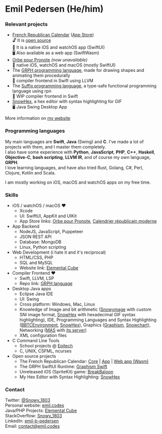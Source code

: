 # Emil Pedersen (He/him)

### Relevant projects

- [French Republican Calendar](https://emil.codes/projects/french-republican-calendar/) ([App Store](https://apps.apple.com/fr/app/calendrier-republicain-moderne/id1509106182))  
🔓 It is [open source](https://github.com/Snowy1803/FrenchRepublicanCalendar)  
📱 It is a native iOS and watchOS app (SwiftUI)   
🖥 Also available as a web app (SwiftWasm)  
- [Orbe pour Pronote](https://emil.codes/projects/orbe-pour-pronote/) *(now unavailable)*  
📱 native iOS, watchOS and macOS (mostly SwiftUI)
- The [GRPH programming language](https://github.com/grph-lang/grph), made for drawing shapes and animating them procedurally  
📘 compiler frontend in Swift using LLVM
- The [Suffix programming language](https://github.com/Snowy1803/suffix-lang), a type-safe functional programming language using rpn  
📘 WIP compiler frontend in Swift
- [SnowHex](https://github.com/Snowy1803/SnowHex), a hex editor with syntax highlighting for GIF  
🖥 Java Swing Desktop App

More information on [my website](https://emil.codes)

### Programming languages

My main languages are **Swift**, **Java** (Swing) and **C**. I've made a lot of projects with them, and I master them completely.  
I also have some experience with **Python**, **JavaScript**, **PHP**, **C++**, **Haskell**, **Objective-C**, **bash scripting**, **LLVM IR**, and of course my own language, **GRPH**.  
I love learning languages, and have also tried Rust, Golang, C#, Perl, Clojure, Kotlin and Scala.

I am mostly working on iOS, macOS and watchOS apps on my free time.

### Skills

 - iOS / watchOS / macOS :heart:
    - Xcode
    - UI: SwiftUI, AppKit and UIKit
    - App Store links: [Orbe pour Pronote](https://apps.apple.com/fr/app/orbe-pour-pronote/id1508406857), [Calendrier républicain moderne](https://apps.apple.com/fr/app/calendrier-republicain-moderne/id1509106182)
 - App Backend
    - NodeJS, JavaScript, Puppeteer
    - JSON REST API
    - Database: MongoDB
    - Linux, Python scripting
 - Web Development (i hate it and it's reciprocal)
    - HTML/CSS, PHP
    - SQL and MySQL
    - Website link: [Elemental Cube](https://ec.emil.codes)
 - Compiler Frontend :heart:
    - Swift, LLVM, LSP
    - Repo link: [GRPH language](https://github.com/grph-lang/grph)
 - Desktop Java apps
    - Eclipse Java IDE
    - UI: Swing
    - Cross platform: Windows, Mac, Linux
    - Knowledge of Image and bit arithmetic ([Snowymage](https://ec.emil.codes/product/11) with custom SNI image format, [SnowHex](https://ec.emil.codes/product/10) with hexadecimal GIF syntax highlighting), IDE, Programming Languages and Syntax Highlighting ([BBTCEnvironment](https://ec.emil.codes/product/6), [SnowHex](https://ec.emil.codes/product/10)), Graphics ([Graphism](https://ec.emil.codes/product/4), [Snowchart](https://ec.emil.codes/product/5)), Networking ([MAS](https://ec.emil.codes/product/2) with [its server](https://ec.emil.codes/product/8))
    - XML configuration files
  - C Command Line Tools
    - School projects @ [Epitech](https://www.epitech.eu/)
    - C, UNIX, CSFML, ncurses
  - Open source projects
    - The French Republican Calendar: [Core](https://github.com/Snowy1803/FrenchRepublicanCalendarCore) | [App](https://github.com/Snowy1803/FrenchRepublicanCalendar) | [Web app (Wasm)](https://github.com/Snowy1803/FrenchRepublicanCalendarWeb)
    - The GRPH SwiftUI Runtime: [Graphism Swift](https://github.com/Snowy1803/Graphism-Swift)
    - Unreleased iOS (SpriteKit) game: [BreakBaloon](https://github.com/Snowy1803/BreakBaloon-mobile)
    - My Hex Editor with Syntax Highlighting: [SnowHex](https://github.com/Snowy1803/SnowHex)

### Contact

Twitter: [@Snowy_1803](https://twitter.com/Snowy_1803)  
Personal website: [emil.codes](https://emil.codes)  
Java/PHP Projects: [Elemental Cube](https://ec.emil.codes)  
StackOverflow: [Snowy_1803](https://stackoverflow.com/users/6551357/snowy-1803)  
LinkedIn: [emil-b-pedersen](https://www.linkedin.com/in/emil-b-pedersen/)  
Email: [contact@emil.codes](mailto:contact@emil.codes)  

